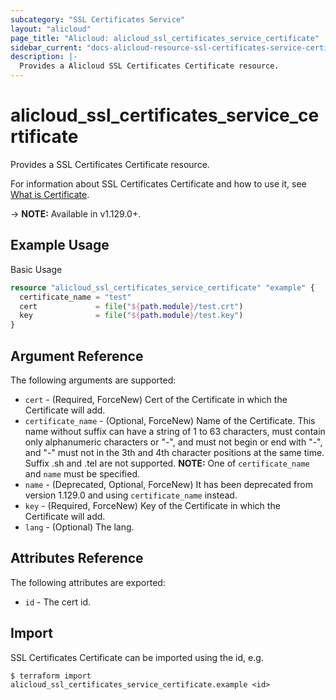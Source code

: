 ```yaml
---
subcategory: "SSL Certificates Service"
layout: "alicloud"
page_title: "Alicloud: alicloud_ssl_certificates_service_certificate"
sidebar_current: "docs-alicloud-resource-ssl-certificates-service-certificate"
description: |-
  Provides a Alicloud SSL Certificates Certificate resource.
---
```


# alicloud\_ssl\_certificates\_service\_certificate

Provides a SSL Certificates Certificate resource.

For information about SSL Certificates Certificate and how to use it, see [What is Certificate](https://www.alibabacloud.com/help/product/28533.html).

-> **NOTE:** Available in v1.129.0+.

## Example Usage

Basic Usage

```terraform
resource "alicloud_ssl_certificates_service_certificate" "example" {
  certificate_name = "test"
  cert             = file("${path.module}/test.crt")
  key              = file("${path.module}/test.key")
}

```

## Argument Reference

The following arguments are supported:

* `cert` - (Required, ForceNew) Cert of the Certificate in which the Certificate will add.
* `certificate_name` - (Optional, ForceNew) Name of the Certificate. 
  This name without suffix can have a string of 1 to 63 characters, must contain only alphanumeric characters or "-", 
  and must not begin or end with "-", and "-" must not in the 3th and 4th character positions at the same time. 
  Suffix .sh and .tel are not supported.
  **NOTE:** One of `certificate_name` and `name` must be specified.
* `name` - (Deprecated, Optional, ForceNew) It has been deprecated from version 1.129.0 and using `certificate_name` instead.
* `key` - (Required, ForceNew) Key of the Certificate in which the Certificate will add.
* `lang` - (Optional) The lang.

## Attributes Reference

The following attributes are exported:

* `id` - The cert id.

## Import

SSL Certificates Certificate can be imported using the id, e.g.

```shell
$ terraform import alicloud_ssl_certificates_service_certificate.example <id>
```

